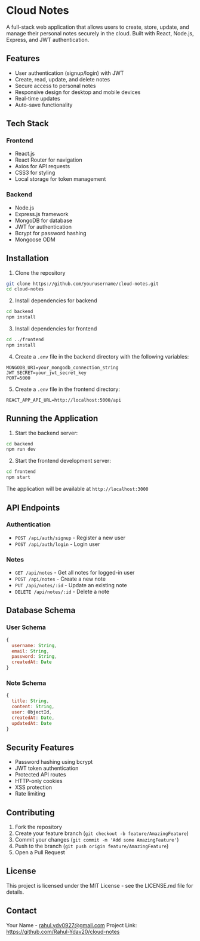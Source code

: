 # Cloud Notes

A full-stack web application that allows users to create, store, update, and manage their personal notes securely in the cloud. Built with React, Node.js, Express, and JWT authentication.

## Features

- User authentication (signup/login) with JWT
- Create, read, update, and delete notes
- Secure access to personal notes
- Responsive design for desktop and mobile devices
- Real-time updates
- Auto-save functionality

## Tech Stack

### Frontend
- React.js
- React Router for navigation
- Axios for API requests
- CSS3 for styling
- Local storage for token management

### Backend
- Node.js
- Express.js framework
- MongoDB for database
- JWT for authentication
- Bcrypt for password hashing
- Mongoose ODM

## Installation

1. Clone the repository
```bash
git clone https://github.com/yourusername/cloud-notes.git
cd cloud-notes
```

2. Install dependencies for backend
```bash
cd backend
npm install
```

3. Install dependencies for frontend
```bash
cd ../frontend
npm install
```

4. Create a `.env` file in the backend directory with the following variables:
```
MONGODB_URI=your_mongodb_connection_string
JWT_SECRET=your_jwt_secret_key
PORT=5000
```

5. Create a `.env` file in the frontend directory:
```
REACT_APP_API_URL=http://localhost:5000/api
```

## Running the Application

1. Start the backend server:
```bash
cd backend
npm run dev
```

2. Start the frontend development server:
```bash
cd frontend
npm start
```

The application will be available at `http://localhost:3000`

## API Endpoints

### Authentication
- `POST /api/auth/signup` - Register a new user
- `POST /api/auth/login` - Login user

### Notes
- `GET /api/notes` - Get all notes for logged-in user
- `POST /api/notes` - Create a new note
- `PUT /api/notes/:id` - Update an existing note
- `DELETE /api/notes/:id` - Delete a note

## Database Schema

### User Schema
```javascript
{
  username: String,
  email: String,
  password: String,
  createdAt: Date
}
```

### Note Schema
```javascript
{
  title: String,
  content: String,
  user: ObjectId,
  createdAt: Date,
  updatedAt: Date
}
```

## Security Features

- Password hashing using bcrypt
- JWT token authentication
- Protected API routes
- HTTP-only cookies
- XSS protection
- Rate limiting

## Contributing

1. Fork the repository
2. Create your feature branch (`git checkout -b feature/AmazingFeature`)
3. Commit your changes (`git commit -m 'Add some AmazingFeature'`)
4. Push to the branch (`git push origin feature/AmazingFeature`)
5. Open a Pull Request

## License

This project is licensed under the MIT License - see the LICENSE.md file for details.

## Contact

Your Name - rahul.ydv0927@gmail.com
Project Link: https://github.com/Rahul-Ydav20/cloud-notes
